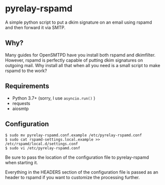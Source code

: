 # pyrelay-rspamd

A simple python script to put a dkim signature on an
email using rspamd and then forward it via SMTP.

## Why?

Many guides for OpenSMTPD have you install both rspamd and
dkimfilter. However, rspamd is perfectly capable of putting
dkim signatures on outgoing mail. Why install all that when
all you need is a small script to make rspamd to the work?

## Requirements

* Python 3.7+ (sorry, I use `asyncio.run()` )
* requests
* aiosmtp

## Configuration

```
$ sudo mv pyrelay-rspamd.conf.example /etc/pyrelay-rspamd.conf
$ sudo cat rspamd-settings.local.example >> /etc/rspamd/local.d/settings.conf
$ sudo vi /etc/pyrelay-rspamd.conf
```

Be sure to pass the location of the configuration file to
pyrelay-rspamd when starting it.

Everything in the HEADERS section of the configuration file
is passed as an header to rspamd if you want to customize
the processing further. 
